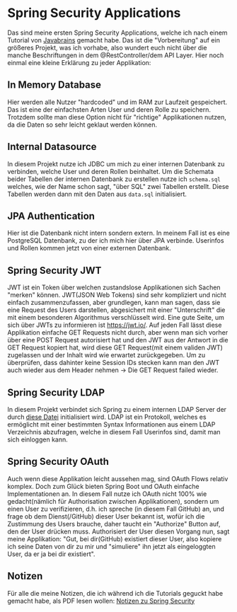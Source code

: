 # Spring Security Applications

Das sind meine ersten Spring Security Applications, welche ich nach einem Tutorial von [Javabrains](https://www.youtube.com/watch?v=sm-8qfMWEV8&list=PLqq-6Pq4lTTYTEooakHchTGglSvkZAjnE&index=2)
gemacht habe. Das ist die "Vorbereitung" auf ein größeres Projekt, was ich vorhabe, also wundert euch nicht über die manche
Beschriftungen in dem @RestController/dem API Layer. 
Hier noch einmal eine kleine Erklärung zu jeder Applikation:
## In Memory Database
Hier werden alle Nutzer "hardcoded" und im RAM zur Laufzeit gespeichert. Das ist eine der einfachsten Arten User und deren
Rolle zu speichern. Trotzdem sollte man diese Option nicht für "richtige" Applikationen nutzen, da die Daten so sehr leicht
geklaut werden können.
## Internal Datasource
In diesem Projekt nutze ich JDBC um mich zu einer internen Datenbank zu verbinden, welche User und deren Rollen beinhaltet.
Um die Schemata beider Tabellen der internen Datenbank zu erstellen nutze ich ```schema.sql``` welches, wie der Name schon sagt,
"über SQL" zwei Tabellen erstellt. Diese Tabellen werden dann mit den Daten aus ```data.sql``` initialisiert.
## JPA Authentication
Hier ist die Datenbank nicht intern sondern extern. In meinem Fall ist es eine PostgreSQL Datenbank, zu der ich mich hier über
JPA verbinde. Userinfos und Rollen kommen jetzt von einer externen Datenbank.
## Spring Security JWT
JWT ist ein Token über welchen zustandslose Applikationen sich Sachen "merken" können. JWT(JSON Web Tokens) sind sehr kompliziert
und nicht einfach zusammenzufassen, aber grundlegen, kann man sagen, dass sie eine Request des Users darstellen, abgesichert
mit einer "Unterschrift" die mit einem besonderen Algorithmus verschlüsselt wird. Eine gute Seite, um sich über JWTs zu informieren
ist https://jwt.io/. Auf jeden Fall lässt diese Applikation einfache GET Requests nicht durch, aber wenn man sich vorher
über eine POST Request autorisiert hat und den JWT aus der Antwort in die GET Request kopiert hat, wird diese GET Request(mit einem
validen JWT) zugelassen und der Inhalt wird wie erwartet zurückgegeben. Um zu überprüfen, dass dahinter keine Session IDs stecken
kann man den JWT auch wieder aus dem Header nehmen -> Die GET Request failed wieder.
## Spring Security LDAP
In diesem Projekt verbindet sich Spring zu einem internen LDAP Server der durch [diese Datei](https://github.com/gabriel-java-github/spring-security-applications/blob/main/Spring%20Security%20LDAP/src/main/resources/ldap-data.ldif
) initialisiert wird. LDAP ist ein Protokoll, welches es ermöglicht mit einer bestimmten Syntax Informationen aus einem LDAP Verzeichnis abzufragen, welche in diesem Fall Userinfos sind, damit man sich einloggen kann.
## Spring Security OAuth
Auch wenn diese Applikation leicht aussehen mag, sind OAuth Flows relativ komplex. Doch zum Glück bieten Spring Boot und OAuth einfache Implementationen an. In diesem Fall nutze ich OAuth nicht 100% wie gedacht(nämlich für Authorisation zwischen Applikationen), sondern um einen User zu verifizieren, d.h. ich spreche (in diesem Fall GitHub) an, und frage ob dem Dienst(/GitHub) dieser User bekannt ist, wofür ich die Zustimmung des Users brauche, daher taucht ein "Authorize" Button auf, den der User drücken muss. Authorisiert der User diesen Vorgang nun, sagt meine Applikation: "Gut, bei dir(GitHub) existiert dieser User, also kopiere ich seine Daten von dir zu mir und "simuliere" ihn jetzt als eingeloggten User, da er ja bei dir existiert".
## Notizen
Für alle die meine Notizen, die ich während ich die Tutorials geguckt habe gemacht habe, als PDF lesen wollen: <a href="https://github.com/gabriel-java-github/spring-security-applications/blob/main/Spring%20Security.pdf" target="blank">Notizen zu Spring Security</a>
